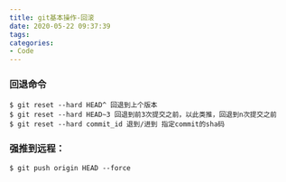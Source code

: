```yaml
---
title: git基本操作-回滚
date: 2020-05-22 09:37:39
tags:
categories:
- Code
---
```


### 回退命令
```
$ git reset --hard HEAD^ 回退到上个版本
$ git reset --hard HEAD~3 回退到前3次提交之前，以此类推，回退到n次提交之前
$ git reset --hard commit_id 退到/进到 指定commit的sha码
```

### 强推到远程：
```
$ git push origin HEAD --force
```